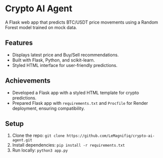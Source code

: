 # Crypto AI Agent

A Flask web app that predicts BTC/USDT price movements using a Random Forest model trained on mock data.

## Features
- Displays latest price and Buy/Sell recommendations.
- Built with Flask, Python, and scikit-learn.
- Styled HTML interface for user-friendly predictions.

## Achievements
- Developed a Flask app with a styled HTML template for crypto predictions.
- Prepared Flask app with `requirements.txt` and `Procfile` for Render deployment, ensuring compatibility.

## Setup
1. Clone the repo: `git clone https://github.com/LeMagnifiq/crypto-ai-agent.git`
2. Install dependencies: `pip install -r requirements.txt`
3. Run locally: `python3 app.py`
